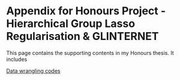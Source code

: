 # Appendix for Honours Project - Hierarchical Group Lasso Regularisation & GLINTERNET

This page contains the supporting contents in my Honours thesis. It includes 

[Data wrangling codes](https://github.com/debl9/Honours_glinternet/blob/master/Codes_git/code1_data_wrangling.R)

